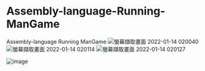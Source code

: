 # Assembly-language-Running-ManGame
Assembly-language Running ManGame
![螢幕擷取畫面 2022-01-14 020040](https://user-images.githubusercontent.com/57763355/149610365-6e6b1de0-fcd5-40e4-869b-64090c90518f.png)
![螢幕擷取畫面 2022-01-14 020114](https://user-images.githubusercontent.com/57763355/149610367-f387b622-180c-43d1-b925-64f64f7d569b.png)
![螢幕擷取畫面 2022-01-14 020127](https://user-images.githubusercontent.com/57763355/149610369-e4740e2c-ed1e-4eb2-a7bf-8856c9af1e95.png)

![image](https://user-images.githubusercontent.com/57763355/149610387-6467078a-72d6-4727-a894-7c7344f7cdbb.png)
